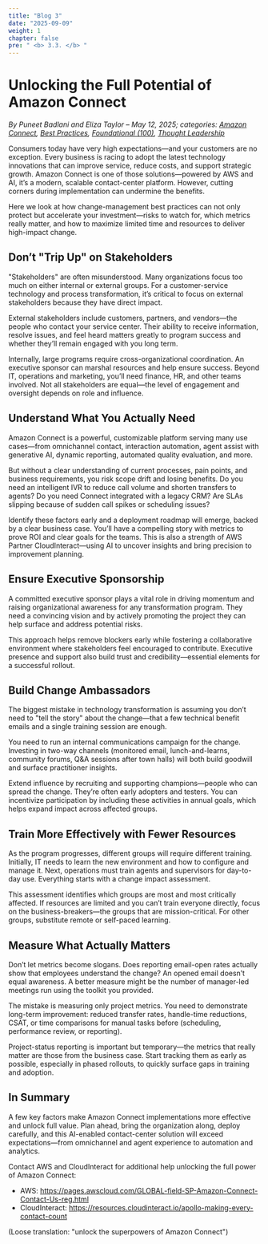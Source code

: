```yaml
---
title: "Blog 3"
date: "2025-09-09"
weight: 1
chapter: false
pre: " <b> 3.3. </b> "
---
```


# Unlocking the Full Potential of Amazon Connect

_By Puneet Badlani and Eliza Taylor – May 12, 2025; categories: [Amazon Connect](https://aws.amazon.com/blogs/contact-center/category/messaging/amazon-connect/), [Best Practices](https://aws.amazon.com/blogs/contact-center/category/post-types/best-practices/), [Foundational (100)](https://aws.amazon.com/blogs/contact-center/category/learning-levels/foundational-100/), [Thought Leadership](https://aws.amazon.com/blogs/contact-center/category/post-types/thought-leadership/)_

Consumers today have very high expectations—and your customers are no exception. Every business is racing to adopt the latest technology innovations that can improve service, reduce costs, and support strategic growth. Amazon Connect is one of those solutions—powered by AWS and AI, it’s a modern, scalable contact-center platform. However, cutting corners during implementation can undermine the benefits.

Here we look at how change-management best practices can not only protect but accelerate your investment—risks to watch for, which metrics really matter, and how to maximize limited time and resources to deliver high-impact change.

## Don’t "Trip Up" on Stakeholders

"Stakeholders" are often misunderstood. Many organizations focus too much on either internal or external groups. For a customer-service technology and process transformation, it’s critical to focus on external stakeholders because they have direct impact.

External stakeholders include customers, partners, and vendors—the people who contact your service center. Their ability to receive information, resolve issues, and feel heard matters greatly to program success and whether they’ll remain engaged with you long term.

Internally, large programs require cross-organizational coordination. An executive sponsor can marshal resources and help ensure success. Beyond IT, operations and marketing, you’ll need finance, HR, and other teams involved. Not all stakeholders are equal—the level of engagement and oversight depends on role and influence.

## Understand What You Actually Need

Amazon Connect is a powerful, customizable platform serving many use cases—from omnichannel contact, interaction automation, agent assist with generative AI, dynamic reporting, automated quality evaluation, and more.

But without a clear understanding of current processes, pain points, and business requirements, you risk scope drift and losing benefits. Do you need an intelligent IVR to reduce call volume and shorten transfers to agents? Do you need Connect integrated with a legacy CRM? Are SLAs slipping because of sudden call spikes or scheduling issues?

Identify these factors early and a deployment roadmap will emerge, backed by a clear business case. You’ll have a compelling story with metrics to prove ROI and clear goals for the teams. This is also a strength of AWS Partner CloudInteract—using AI to uncover insights and bring precision to improvement planning.

## Ensure Executive Sponsorship

A committed executive sponsor plays a vital role in driving momentum and raising organizational awareness for any transformation program. They need a convincing vision and by actively promoting the project they can help surface and address potential risks.

This approach helps remove blockers early while fostering a collaborative environment where stakeholders feel encouraged to contribute. Executive presence and support also build trust and credibility—essential elements for a successful rollout.

## Build Change Ambassadors

The biggest mistake in technology transformation is assuming you don’t need to "tell the story" about the change—that a few technical benefit emails and a single training session are enough.

You need to run an internal communications campaign for the change. Investing in two-way channels (monitored email, lunch-and-learns, community forums, Q&A sessions after town halls) will both build goodwill and surface practitioner insights.

Extend influence by recruiting and supporting champions—people who can spread the change. They’re often early adopters and testers. You can incentivize participation by including these activities in annual goals, which helps expand impact across affected groups.

## Train More Effectively with Fewer Resources

As the program progresses, different groups will require different training. Initially, IT needs to learn the new environment and how to configure and manage it. Next, operations must train agents and supervisors for day-to-day use. Everything starts with a change impact assessment.

This assessment identifies which groups are most and most critically affected. If resources are limited and you can’t train everyone directly, focus on the business-breakers—the groups that are mission-critical. For other groups, substitute remote or self-paced learning.

## Measure What Actually Matters

Don’t let metrics become slogans. Does reporting email-open rates actually show that employees understand the change? An opened email doesn’t equal awareness. A better measure might be the number of manager-led meetings run using the toolkit you provided.

The mistake is measuring only project metrics. You need to demonstrate long-term improvement: reduced transfer rates, handle-time reductions, CSAT, or time comparisons for manual tasks before (scheduling, performance review, or reporting).

Project-status reporting is important but temporary—the metrics that really matter are those from the business case. Start tracking them as early as possible, especially in phased rollouts, to quickly surface gaps in training and adoption.

## In Summary

A few key factors make Amazon Connect implementations more effective and unlock full value. Plan ahead, bring the organization along, deploy carefully, and this AI-enabled contact-center solution will exceed expectations—from omnichannel and agent experience to automation and analytics.

Contact AWS and CloudInteract for additional help unlocking the full power of Amazon Connect:

- AWS: https://pages.awscloud.com/GLOBAL-field-SP-Amazon-Connect-Contact-Us-reg.html
- CloudInteract: https://resources.cloudinteract.io/apollo-making-every-contact-count

(Loose translation: "unlock the superpowers of Amazon Connect")
